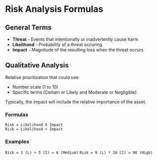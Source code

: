# Risk Analysis Formulas
## General Terms
- **Threat** - Events that intentionally or inadvertently cause harm
- **Likelihood** - Probability of a threat occuring
- **Impact** - Magnitude of the resulting loss when the threat occurs
## Qualitative Analysis
Relative prioritization that could use:
- Number scale (1 to 10)
- Specific terms (Certain or Likely and Moderate or Negligible)

Typically, the impact will include the relative importance of the asset.
### Formulas
```
Risk = Likelihood X Impact
Risk = Likelihood + Impact
```
### Examples
`Risk = 1 (L) + 5 (I) = 6 (Medium)`
`Risk = 9 (L) * 10 (I) = 90 (High)`
